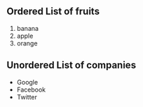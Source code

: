 ## Ordered List of fruits
1. banana
2. apple
3. orange

## Unordered List of companies
* Google
* Facebook
* Twitter
